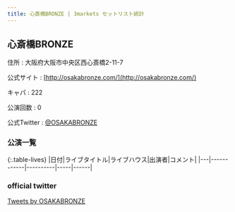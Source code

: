 ```yaml
---
title: 心斎橋BRONZE | 3markets セットリスト統計
---
```

## 心斎橋BRONZE

住所
:    大阪府大阪市中央区西心斎橋2-11-7

公式サイト
:    [http://osakabronze.com/](http://osakabronze.com/)

キャパ
:    222

公演回数
: 0


公式Twitter
: <a href="https://twitter.com/OSAKABRONZE">@OSAKABRONZE</a>


### 公演一覧

{:.table-lives}
|日付|ライブタイトル|ライブハウス|出演者|コメント|
|---|------------|----------|-----|------|



### official twitter

<a class="twitter-timeline" href="https://twitter.com/OSAKABRONZE?ref_src=twsrc%5Etfw">Tweets by OSAKABRONZE</a> <script async src="https://platform.twitter.com/widgets.js" charset="utf-8"></script>